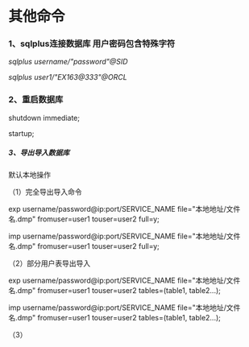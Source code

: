 # 其他命令

### 1、sqlplus连接数据库 用户密码包含特殊字符

_sqlplus username/\"password\"@SID_

_sqlplus user1/\"EX163@333\"@ORCL_

### 2、重启数据库

shutdown immediate;

startup;

##### 3、导出导入数据库

默认本地操作

（1）完全导出导入命令

exp username/password@ip:port/SERVICE\_NAME file="本地地址/文件名.dmp" fromuser=user1 touser=user2  full=y;

imp username/password@ip:port/SERVICE\_NAME file="本地地址/文件名.dmp" fromuser=user1 touser=user2  full=y;

（2）部分用户表导出导入

exp username/password@ip:port/SERVICE\_NAME file="本地地址/文件名.dmp" fromuser=user1 touser=user2  tables=\(table1, table2...\);

imp username/password@ip:port/SERVICE\_NAME file="本地地址/文件名.dmp" fromuser=user1 touser=user2  tables=\(table1, table2...\);

（3）

